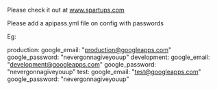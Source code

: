 Please check it out at www.spartups.com

Please add a apipass.yml file on config with passwords

Eg:

production:
	google_email: "production@googleapps.com"
	google_password: "nevergonnagiveyouup"
development:
	google_email: "development@googleapps.com"
	google_password: "nevergonnagiveyouup"
test:
	google_email: "test@googleapps.com"
	google_password: "nevergonnagiveyouup"
